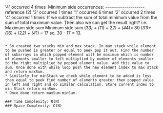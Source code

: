 '4' occurred 4 times
​
Minimum side occurrences: -------------------- reference (2)
'3' occurred 1 times
'1' occurred 6 times
'2' occurred 2 times
'4' occurred 1 times
​
If we subtract the sum of total minimum value from the sum of total maximum value. Then also we can get the result right?
i.e.
​
Maximum side sum            Minimum side sum
(3*3) + (1*1) + 2*2) + (4*4)= 30    (3*1)+ (1*6) + (2*2) + (4*1) = 17
so, 30 - 17 = 13.
```
​
* So created two stacks min and max stack. In max stack while element to be pushed is greater or equal to peek pop it out. Find the number of subarrays in which popped element will be maximum which is number of elements smaller to left multiplied by number of elements smaller to the right multiplied by popped element value. Add this value to sum. Once done with while loop push the new element index to max stack and return maxSum.
* Similarly for minStack we check while element to be added is less then equal to peek find number of elements greater then popped value in left and right and do similar calculation. Store current index to min Stack return minSum.
* Once done return maxSum-minSum.
​
### Time Complexity: O(N)
### Space Complexity: O(N)